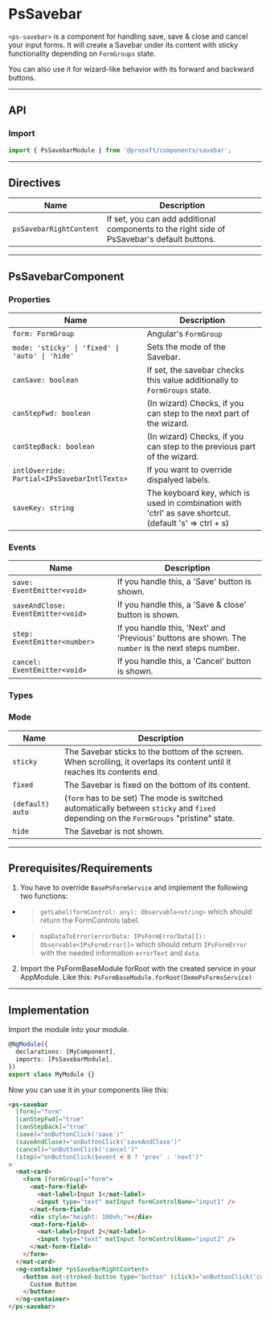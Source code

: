 <link href="style.css" rel="stylesheet"></link>

# PsSavebar <a name="PsSavebar"></a>

`<ps-savebar>` is a component for handling save, save & close and cancel your input forms. It will create a Savebar under its content with sticky functionality depending on `FormGroups` state.

You can also use it for wizard-like behavior with its forward and backward buttons.

---

## API <a name="PsSavebarApi"></a>

### Import <a name="PsSavebarImport"></a>

```ts | js
import { PsSavebarModule } from '@prosoft/components/savebar';
```

---

## Directives <a name="PsSavebarDirectives"></a>

| Name                    | Description                                                                                 |
| ----------------------- | ------------------------------------------------------------------------------------------- |
| `psSavebarRightContent` | If set, you can add additional components to the right side of PsSavebar's default buttons. |

---

## PsSavebarComponent <a name="PsSavebarComponent"></a>

### Properties <a name="PsSavebarComponentProperties"></a>

| Name                                            | Description                                                                                            |
| ----------------------------------------------- | ------------------------------------------------------------------------------------------------------ |
| `form: FormGroup`                               | Angular's `FormGroup`                                                                                  |
| `mode: 'sticky' \| 'fixed' \| 'auto' \| 'hide'` | Sets the mode of the Savebar.                                                                          |
| `canSave: boolean`                              | If set, the savebar checks this value additionally to `FormGroups` state.                              |
| `canStepFwd: boolean`                           | (In wizard) Checks, if you can step to the next part of the wizard.                                    |
| `canStepBack: boolean`                          | (In wizard) Checks, if you can step to the previous part of the wizard.                                |
| `intlOverride: Partial<IPsSavebarIntlTexts>`    | If you want to override dispalyed labels.                                                              |
| `saveKey: string`                               | The keyboard key, which is used in combination with 'ctrl' as save shortcut. (default 's' => ctrl + s) |

### Events <a name="PsSavebarComponentEvents"></a>

| Name                               | Description                                                                                         |
| ---------------------------------- | --------------------------------------------------------------------------------------------------- |
| `save: EventEmitter<void>`         | If you handle this, a 'Save' button is shown.                                                       |
| `saveAndClose: EventEmitter<void>` | If you handle this, a 'Save & close' button is shown.                                               |
| `step: EventEmitter<number>`       | If you handle this, 'Next' and 'Previous' buttons are shown. The `number` is the next steps number. |
| `cancel: EventEmitter<void>`       | If you handle this, a 'Cancel' button is shown.                                                     |

### Types <a name="PsSavebarComponentTypes"></a>

### Mode

| Name             | Description                                                                                                                            |
| ---------------- | -------------------------------------------------------------------------------------------------------------------------------------- |
| `sticky`         | The Savebar sticks to the bottom of the screen. When scrolling, it overlaps its content until it reaches its contents end.             |
| `fixed`          | The Savebar is fixed on the bottom of its content.                                                                                     |
| `(default) auto` | (`form` has to be set) The mode is switched automatically between `sticky` and `fixed` depending on the `FormGroups` "pristine" state. |
| `hide`           | The Savebar is not shown.                                                                                                              |

---

## Prerequisites/Requirements <a name="PsSavebarRequirements"></a>

1. You have to override `BasePsFormService` and implement the following two functions:

- > `getLabel(formControl: any): Observable<string>` which should return the FormControls label.
- > `mapDataToError(errorData: IPsFormErrorData[]): Observable<IPsFormError[]>` which should return `IPsFormError` with the needed information `errorText` and `data`.

2. Import the PsFormBaseModule forRoot with the created service in your AppModule. Like this:
   `PsFormBaseModule.forRoot(DemoPsFormsService)`

---

## Implementation <a name="PsSavebarImplementation"></a>

Import the module into your module.

```ts | js
@NgModule({
  declarations: [MyComponent],
  imports: [PsSavebarModule],
})
export class MyModule {}
```

Now you can use it in your components like this:

```html
<ps-savebar
  [form]="form"
  [canStepFwd]="true"
  [canStepBack]="true"
  (save)="onButtonClick('save')"
  (saveAndClose)="onButtonClick('saveAndClose')"
  (cancel)="onButtonClick('cancel')"
  (step)="onButtonClick($event < 0 ? 'prev' : 'next')"
>
  <mat-card>
    <form [formGroup]="form">
      <mat-form-field>
        <mat-label>Input 1</mat-label>
        <input type="text" matInput formControlName="input1" />
      </mat-form-field>
      <div style="height: 100vh;"></div>
      <mat-form-field>
        <mat-label>Input 2</mat-label>
        <input type="text" matInput formControlName="input2" />
      </mat-form-field>
    </form>
  </mat-card>
  <ng-container *psSavebarRightContent>
    <button mat-stroked-button type="button" (click)="onButtonClick('custom')">
      Custom Button
    </button>
  </ng-container>
</ps-savebar>
```
